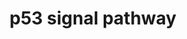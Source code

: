 ---
annotations:
- id: PW:0000304
  parent: regulatory pathway
  type: Pathway Ontology
  value: p53-independent G1/S DNA damage checkpoint pathway
authors:
- Emmaverver
- Khanspers
- Thomas
- Jinggao
- MaintBot
- Ddigles
- Mkutmon
description: 'We''ve used the following pathway as a reference: http://www.genome.jp/dbget-bin/show_pathway?rno04115+58918'
last-edited: 2019-09-17
organisms:
- Rattus norvegicus
redirect_from:
- /index.php/Pathway:WP656
- /instance/WP656
revision: null
schema-jsonld:
- '@context': https://schema.org/
  '@id': https://wikipathways.github.io/pathways/WP656.html
  '@type': Dataset
  creator:
    '@type': Organization
    name: WikiPathways
  description: 'We''ve used the following pathway as a reference: http://www.genome.jp/dbget-bin/show_pathway?rno04115+58918'
  keywords:
  - Apaf 1
  - Apoptosis
  - Bax
  - Bid
  - Casp3
  - Casp8
  - Casp9
  - Cdc2
  - Cdk2
  - Cdk4
  - Cell cycle arrest
  - Cyclin B3
  - Cyclin D
  - Cyclin E
  - Cytochrome C1
  - Dexamethazone
  - Ei24
  - Fas
  - Gadd45
  - Gtse1
  - Igf1
  - Igfbp3
  - Mdm2
  - Noxa
  - Parp1
  - Perp
  - Phenobarbital
  - Puma
  - Reprimo
  - Scotin
  - Sfn
  - Siah
  - Tp53
  - Zmat3
  - p21
  license: CC0
  name: p53 signal pathway
seo: CreativeWork
title: p53 signal pathway
wpid: WP656
---
